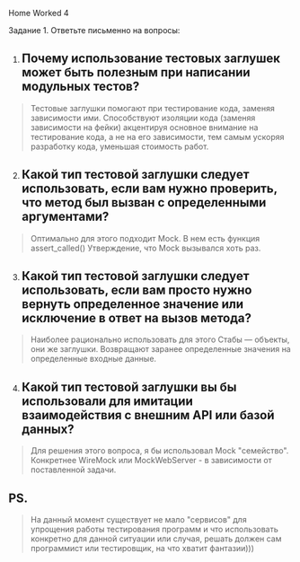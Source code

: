 Home Worked 4

Задание 1. Ответьте письменно на вопросы:

1) ## Почему использование тестовых заглушек может быть полезным при написании модульных тестов?
>	Тестовые заглушки помогают при тестирование кода, заменяя зависимости ими. Способствуют изоляции кода (заменяя зависимости на фейки) акцентируя основное
внимание на тестирование кода, а не на его зависимости, тем самым ускоряя разработку кода, уменьшая стоимость работ.
2) ## Какой тип тестовой заглушки следует использовать, если вам нужно проверить, что метод был вызван с определенными аргументами?
>	Оптимально для этого подходит Mock. В нем есть функция assert_called() Утверждение, что Mock вызывался хоть раз.
3) ## Какой тип тестовой заглушки следует использовать, если вам просто нужно вернуть определенное значение или исключение в ответ на вызов метода?
>	Наиболее рационально использовать для этого Стабы — объекты, они же заглушки. Возвращают заранее определенные значения на определенные входные данные.
4) ## Какой тип тестовой заглушки вы бы использовали для имитации  взаимодействия с внешним API или базой данных?
>	Для решения этого вопроса, я бы использовал Mock "семейство". Конкретнее WireMock или MockWebServer - в зависимости от поставленной задачи.
	
## PS.	
>	На данный момент существует не мало "сервисов" для упрощения работы тестирования программ и что использовать конкретно для данной ситуации или случая,
решать должен сам программист или тестировщик, на что хватит фантазии))) 

